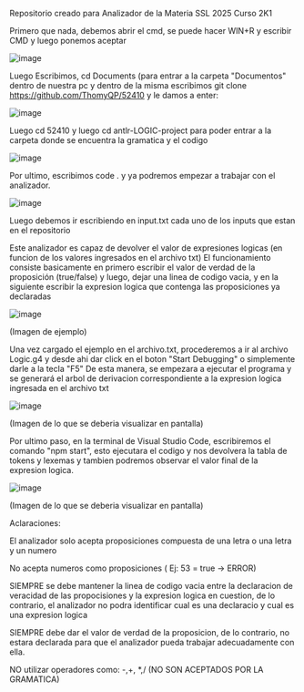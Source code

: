 Repositorio creado para Analizador de la Materia SSL 2025 Curso 2K1

Primero que nada, debemos abrir el cmd, se puede hacer WIN+R y escribir CMD y luego ponemos aceptar

![image](https://github.com/user-attachments/assets/94214ee7-1658-4bf5-9be9-3be62688bf7a)

Luego Escribimos, cd Documents (para entrar a la carpeta "Documentos" dentro de nuestra pc y dentro de la misma escribimos git clone https://github.com/ThomyQP/52410 y le damos a enter:

![image](https://github.com/user-attachments/assets/2f4c1ae4-bb23-45ac-b8ea-1367221c6e4f)


Luego cd 52410 y luego cd antlr-LOGIC-project para poder entrar a la carpeta donde se encuentra la gramatica y el codigo

![image](https://github.com/user-attachments/assets/2ae41e6e-eea6-4a9e-9fbe-8c398b712000)


Por ultimo, escribimos code . y ya podremos empezar a trabajar con el analizador.

![image](https://github.com/user-attachments/assets/bcb9963d-5211-425e-9493-8b9e651158ca)

Luego debemos ir escribiendo en input.txt cada uno de los inputs que estan en el repositorio

Este analizador es capaz de devolver el valor de expresiones logicas (en funcion de los valores ingresados en el archivo txt) 
El funcionamiento consiste basicamente en primero escribir el valor de verdad de la proposición (true/false) y luego, dejar una linea de codigo vacia, y en la siguiente escribir la expresion logica que contenga las proposiciones ya declaradas

![image](https://github.com/user-attachments/assets/685236d2-0fe7-4c8d-881b-8da91aa1cadd)

(Imagen de ejemplo) 

Una vez cargado el ejemplo en el archivo.txt, procederemos a ir al archivo Logic.g4 y desde ahi dar click en el boton "Start Debugging" o simplemente darle a la tecla "F5"
De esta manera, se empezara a ejecutar el programa y se generará el arbol de derivacion correspondiente a la expresion logica ingresada en el archivo txt

![image](https://github.com/user-attachments/assets/ccf047d7-d269-402b-b716-326dc454f01a)

(Imagen de lo que se deberia visualizar en pantalla)

Por ultimo paso, en la terminal de Visual Studio Code, escribiremos el comando "npm start", esto ejecutara el codigo y nos devolvera la tabla de tokens y lexemas y tambien podremos observar el valor final de la expresion logica.

![image](https://github.com/user-attachments/assets/d8678967-74b1-49f3-8c9e-dd0f716f1210)

(Imagen de lo que se deberia visualizar en pantalla) 

Aclaraciones: 

El analizador solo acepta proposiciones compuesta de una letra o una letra y un numero

No acepta numeros como proposiciones ( Ej: 53 = true → ERROR) 

SIEMPRE se debe mantener la linea de codigo vacia entre la declaracion de veracidad de las propocisiones y la expresion logica en cuestion, de lo contrario, el analizador no podra identificar cual es una declaracio y cual es una expresion logica

SIEMPRE debe dar el valor de verdad de la proposicion, de lo contrario, no estara declarada para que el analizador pueda trabajar adecuadamente con ella.

NO utilizar operadores como: -,+, *,/ (NO SON ACEPTADOS POR LA GRAMATICA) 
